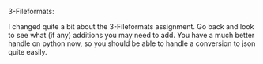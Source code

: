 3-Fileformats:

I changed quite a bit about the 3-Fileformats assignment. Go back and look to see what (if any) additions 
you may need to add. You have a much better handle on python now, so you should be able to handle a conversion
to json quite easily.


